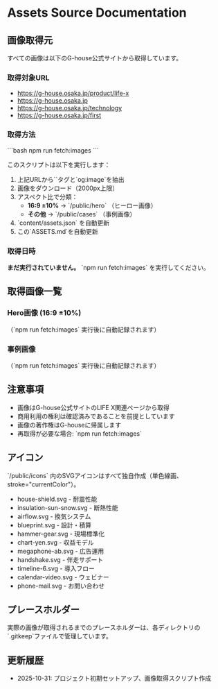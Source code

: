 # Assets Source Documentation

## 画像取得元

すべての画像は以下のG-house公式サイトから取得しています。

### 取得対象URL

- https://g-house.osaka.jp/product/life-x
- https://g-house.osaka.jp
- https://g-house.osaka.jp/technology
- https://g-house.osaka.jp/first

### 取得方法

\`\`\`bash
npm run fetch:images
\`\`\`

このスクリプトは以下を実行します：

1. 上記URLから\`<img>\`タグと\`og:image\`を抽出
2. 画像をダウンロード（2000px上限）
3. アスペクト比で分類：
   - **16:9 ±10%** → \`/public/hero\` （ヒーロー画像）
   - **その他** → \`/public/cases\` （事例画像）
4. \`content/assets.json\` を自動更新
5. この\`ASSETS.md\`を自動更新

### 取得日時

**まだ実行されていません。** \`npm run fetch:images\` を実行してください。

## 取得画像一覧

### Hero画像 (16:9 ±10%)

（\`npm run fetch:images\` 実行後に自動記録されます）

### 事例画像

（\`npm run fetch:images\` 実行後に自動記録されます）

## 注意事項

- 画像はG-house公式サイトのLIFE X関連ページから取得
- 商用利用の権利は確認済みであることを前提としています
- 画像の著作権はG-houseに帰属します
- 再取得が必要な場合: \`npm run fetch:images\`

## アイコン

\`/public/icons\` 内のSVGアイコンはすべて独自作成（単色線画、stroke="currentColor"）。

- house-shield.svg - 耐震性能
- insulation-sun-snow.svg - 断熱性能
- airflow.svg - 換気システム
- blueprint.svg - 設計・積算
- hammer-gear.svg - 現場標準化
- chart-yen.svg - 収益モデル
- megaphone-ab.svg - 広告運用
- handshake.svg - 伴走サポート
- timeline-6.svg - 導入フロー
- calendar-video.svg - ウェビナー
- phone-mail.svg - お問い合わせ

## プレースホルダー

実際の画像が取得されるまでのプレースホルダーは、各ディレクトリの\`.gitkeep\`ファイルで管理しています。

## 更新履歴

- 2025-10-31: プロジェクト初期セットアップ、画像取得スクリプト作成
